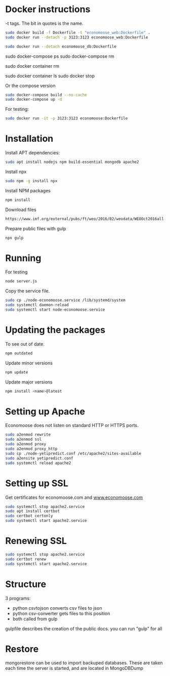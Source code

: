 # Docker instructions-t tags. The bit in quotes is the name.```bashsudo docker build -f Dockerfile -t "economoose_web:Dockerfile" .sudo docker run --detach -p 3123:3123 economoose_web:Dockerfilesudo docker run --detach economoose_db:Dockerfile```sudo docker-compose pssudo docker-compose rmsudo docker container rmsudo docker container lssudo docker stop <id from ls>Or the compose version```bashsudo docker-compose build --no-cachesudo docker-compose up -d```For testing:```bashsudo docker run -it -p 3123:3123 economoose:Dockerfile```# InstallationInstall APT dependencies:```bashsudo apt install nodejs npm build-essential mongodb apache2```Install npx```bashsudo npm -g install npx```Install NPM packages```bashnpm install```Download files```bashhttps://www.imf.org/external/pubs/ft/weo/2016/02/weodata/WEOOct2016all.xls /home/adam/Projects/yetipredict/rawData/IMF```Prepare public files with gulp```bashnpx gulp```# RunningFor testing```bashnode server.js```Copy the service file.```bashsudo cp ./node-economoose.service /lib/systemd/systemsudo systemctl daemon-reloadsudo systemctl start node-economoose.service```# Updating the packagesTo see out of date.```bashnpm outdated```Update minor versions```bashnpm update```Update major versions```bashnpm install <name>@latest```# Setting up ApacheEconomoose does not listen on standard HTTP or HTTPS ports.```bashsudo a2enmod rewritesudo a2enmod sslsudo a2enmod proxysudo a2enmod proxy_httpsudo cp ./node-yetipredict.conf /etc/apache2/sites-availablesudo a2ensite yetipredict.confsudo systemctl reload apache2```# Setting up SSLGet certificates for economoose.com and www.economoose.com```bashsudo systemctl stop apache2.servicesudo apt install certbotsudo certbot certonlysudo systemctl start apache2.service```# Renewing SSL```bashsudo systemctl stop apache2.servicesudo certbot renewsudo systemctl start apache2.service```# Structure3 programs:+ python csvtojson converts csv files to json+ python csv-converter gets files to this position+ both called from gulpgulpfile describes the creation of the public docs. you can run "gulp" for all# Restoremongorestore can be used to import backuped databases. These are taken each time the server is started, and are located in MongoDBDump